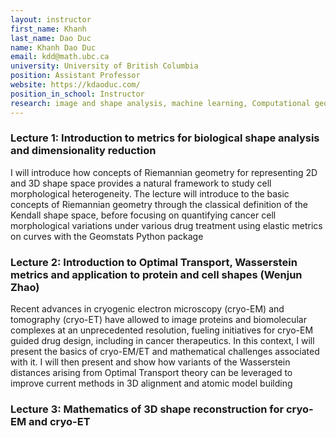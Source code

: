 ```yaml
---
layout: instructor
first_name: Khanh
last_name: Dao Duc
name: Khanh Dao Duc
email: kdd@math.ubc.ca
university: University of British Columbia
position: Assistant Professor
website: https://kdaoduc.com/
position_in_school: Instructor
research: image and shape analysis, machine learning, Computational geometry, stochastic process, optimal transport, cryo-EM, gene expression 
---
```


### Lecture 1:  Introduction to metrics for biological shape analysis and dimensionality reduction

I will introduce how concepts of Riemannian geometry for representing 2D and 3D shape space provides a natural framework to study cell morphological heterogeneity. The lecture will introduce to the basic concepts of Riemannian geometry through the classical definition of the Kendall shape space, before focusing on quantifying cancer cell morphological variations under various drug treatment using elastic metrics on curves with the Geomstats Python package

### Lecture 2: Introduction to Optimal Transport, Wasserstein metrics and application to protein and cell shapes (Wenjun Zhao)

Recent advances in cryogenic electron microscopy (cryo-EM) and tomography (cryo-ET) have allowed to image proteins and biomolecular complexes at an unprecedented resolution, fueling initiatives for cryo-EM guided drug design, including in cancer therapeutics. In this context,  I will present the basics of cryo-EM/ET and mathematical challenges associated with it. I will then present and show how variants of the Wasserstein distances arising from Optimal Transport theory can be leveraged to improve current methods in 3D alignment and atomic model building


### Lecture 3:  Mathematics of 3D shape reconstruction for cryo-EM and cryo-ET